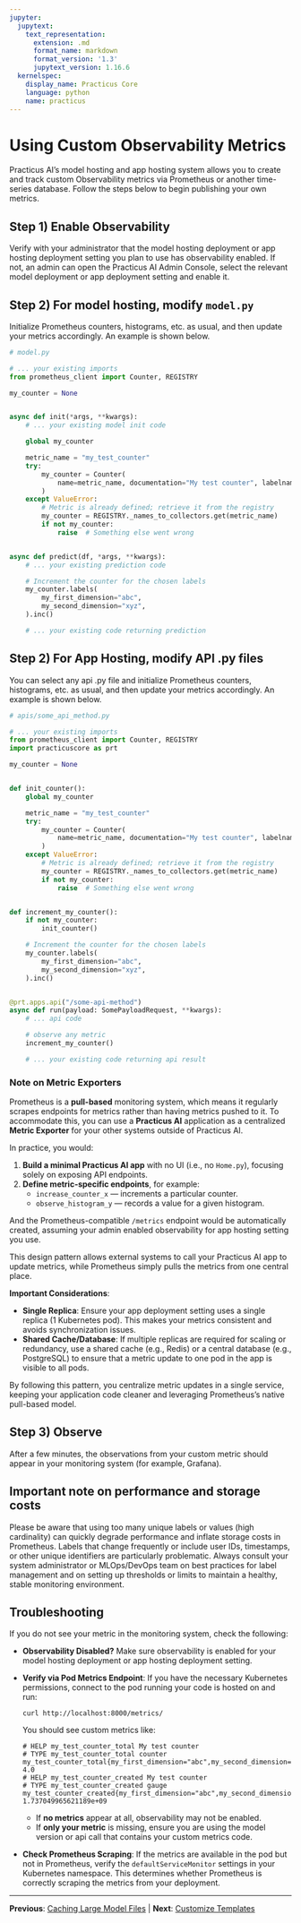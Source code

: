 ```yaml
---
jupyter:
  jupytext:
    text_representation:
      extension: .md
      format_name: markdown
      format_version: '1.3'
      jupytext_version: 1.16.6
  kernelspec:
    display_name: Practicus Core
    language: python
    name: practicus
---
```


# Using Custom Observability Metrics

Practicus AI’s model hosting and app hosting system allows you to create and track custom Observability metrics via Prometheus or another time-series database. Follow the steps below to begin publishing your own metrics.

## Step 1) Enable Observability

Verify with your administrator that the model hosting deployment or app hosting deployment setting you plan to use has observability enabled. If not, an admin can open the Practicus AI Admin Console, select the relevant model deployment or app deployment setting and enable it.

## Step 2) For model hosting, modify `model.py`

Initialize Prometheus counters, histograms, etc. as usual, and then update your metrics accordingly. An example is shown below.

```python
# model.py

# ... your existing imports
from prometheus_client import Counter, REGISTRY

my_counter = None


async def init(*args, **kwargs):
    # ... your existing model init code

    global my_counter

    metric_name = "my_test_counter"
    try:
        my_counter = Counter(
            name=metric_name, documentation="My test counter", labelnames=["my_first_dimension", "my_second_dimension"]
        )
    except ValueError:
        # Metric is already defined; retrieve it from the registry
        my_counter = REGISTRY._names_to_collectors.get(metric_name)
        if not my_counter:
            raise  # Something else went wrong


async def predict(df, *args, **kwargs):
    # ... your existing prediction code

    # Increment the counter for the chosen labels
    my_counter.labels(
        my_first_dimension="abc",
        my_second_dimension="xyz",
    ).inc()

    # ... your existing code returning prediction
```

## Step 2) For App Hosting, modify API .py files

You can select any api .py file and initialize Prometheus counters, histograms, etc. as usual, and then update your metrics accordingly. An example is shown below.

```python
# apis/some_api_method.py

# ... your existing imports
from prometheus_client import Counter, REGISTRY
import practicuscore as prt

my_counter = None


def init_counter():
    global my_counter

    metric_name = "my_test_counter"
    try:
        my_counter = Counter(
            name=metric_name, documentation="My test counter", labelnames=["my_first_dimension", "my_second_dimension"]
        )
    except ValueError:
        # Metric is already defined; retrieve it from the registry
        my_counter = REGISTRY._names_to_collectors.get(metric_name)
        if not my_counter:
            raise  # Something else went wrong


def increment_my_counter():
    if not my_counter:
        init_counter()

    # Increment the counter for the chosen labels
    my_counter.labels(
        my_first_dimension="abc",
        my_second_dimension="xyz",
    ).inc()


@prt.apps.api("/some-api-method")
async def run(payload: SomePayloadRequest, **kwargs):
    # ... api code

    # observe any metric
    increment_my_counter()

    # ... your existing code returning api result
```

### Note on Metric Exporters

Prometheus is a **pull-based** monitoring system, which means it regularly scrapes endpoints for metrics rather than having metrics pushed to it. To accommodate this, you can use a **Practicus AI** application as a centralized **Metric Exporter** for your other systems outside of Practicus AI.

In practice, you would:
1. **Build a minimal Practicus AI app** with no UI (i.e., no `Home.py`), focusing solely on exposing API endpoints.
2. **Define metric-specific endpoints**, for example:
   - `increase_counter_x` — increments a particular counter.
   - `observe_histogram_y` — records a value for a given histogram.

And the Prometheus-compatible `/metrics` endpoint would be automatically created, assuming your admin enabled observability for app hosting setting you use.

This design pattern allows external systems to call your Practicus AI app to update metrics, while Prometheus simply pulls the metrics from one central place.

**Important Considerations**:
- **Single Replica**: Ensure your app deployment setting uses a single replica (1 Kubernetes pod). This makes your metrics consistent and avoids synchronization issues.
- **Shared Cache/Database**: If multiple replicas are required for scaling or redundancy, use a shared cache (e.g., Redis) or a central database (e.g., PostgreSQL) to ensure that a metric update to one pod in the app is visible to all pods.

By following this pattern, you centralize metric updates in a single service, keeping your application code cleaner and leveraging Prometheus’s native pull-based model.


## Step 3) Observe

After a few minutes, the observations from your custom metric should appear in your monitoring system (for example, Grafana).

## Important note on performance and storage costs

Please be aware that using too many unique labels or values (high cardinality) can quickly degrade performance and inflate storage costs in Prometheus. Labels that change frequently or include user IDs, timestamps, or other unique identifiers are particularly problematic. Always consult your system administrator or MLOps/DevOps team on best practices for label management and on setting up thresholds or limits to maintain a healthy, stable monitoring environment.

## Troubleshooting

If you do not see your metric in the monitoring system, check the following:

- **Observability Disabled?** Make sure observability is enabled for your model hosting deployment or app hosting deployment setting.
- **Verify via Pod Metrics Endpoint**: If you have the necessary Kubernetes permissions, connect to the pod running your code is hosted on and run:

  ```shell
  curl http://localhost:8000/metrics/
  ```

  You should see custom metrics like:

  ```
  # HELP my_test_counter_total My test counter
  # TYPE my_test_counter_total counter
  my_test_counter_total{my_first_dimension="abc",my_second_dimension="xyz"} 4.0
  # HELP my_test_counter_created My test counter
  # TYPE my_test_counter_created gauge
  my_test_counter_created{my_first_dimension="abc",my_second_dimension="xyz"} 1.737049965621189e+09
  ```

  - If **no metrics** appear at all, observability may not be enabled.
  - If **only your metric** is missing, ensure you are using the model version or api call that contains your custom metrics code.

- **Check Prometheus Scraping**: If the metrics are available in the pod but not in Prometheus, verify the `defaultServiceMonitor` settings in your Kubernetes namespace. This determines whether Prometheus is correctly scraping the metrics from your deployment.


---

**Previous**: [Caching Large Model Files](caching-large-model-files.md) | **Next**: [Customize Templates](customize-templates.md)
